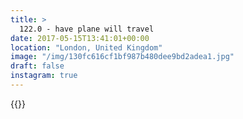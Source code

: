 ```yaml
---
title: >
  122.0 - have plane will travel
date: 2017-05-15T13:41:01+00:00
location: "London, United Kingdom"
image: "/img/130fc616cf1bf987b480dee9bd2adea1.jpg"
draft: false
instagram: true
---
```


{{<photo src="/img/130fc616cf1bf987b480dee9bd2adea1.jpg">}}
